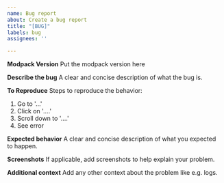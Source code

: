 ```yaml
---
name: Bug report
about: Create a bug report
title: "[BUG]"
labels: bug
assignees: ''

---
```


**Modpack Version**
Put the modpack version here

**Describe the bug**
A clear and concise description of what the bug is.

**To Reproduce**
Steps to reproduce the behavior:
1. Go to '...'
2. Click on '....'
3. Scroll down to '....'
4. See error

**Expected behavior**
A clear and concise description of what you expected to happen.

**Screenshots**
If applicable, add screenshots to help explain your problem.

**Additional context**
Add any other context about the problem like e.g. logs.
